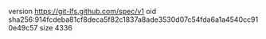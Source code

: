 version https://git-lfs.github.com/spec/v1
oid sha256:914fcdeba81cf8deca5f82c1837a8ade3530d07c54fda6a1a4540cc910e49c57
size 4336
